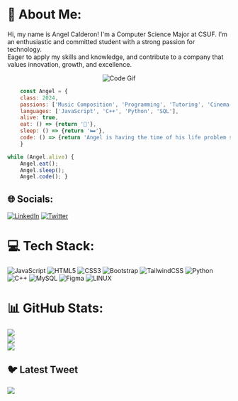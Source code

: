 # 💫 About Me:
Hi, my name is Angel Calderon! I'm a Computer Science Major at CSUF. I'm an enthusiastic and committed student with a strong passion for technology. <br>Eager to apply my skills and knowledge, and contribute to a company that values innovation, growth, and excellence.
</p>
<p align="center">
  <img src="https://media.tenor.com/3bTxZ4HdrysAAAAC/pixels-neon.gif" alt="Code Gif">
</p>

```Javascript
    const Angel = {
    class: 2024,
    passions: ['Music Composition', 'Programming', 'Tutoring', 'Cinema'],
    languages: ['JavaScript', 'C++', 'Python', 'SQL'],
    alive: true,
    eat: () => {return '🌯'},
    sleep: () => {return '🛏️'},
    code: () => {return 'Angel is having the time of his life problem solving👨‍💻'}
    }

while (Angel.alive) {
    Angel.eat();
    Angel.sleep();
    Angel.code(); }
```

## 🌐 Socials:
[![LinkedIn](https://img.shields.io/badge/LinkedIn-%230077B5.svg?logo=linkedin&logoColor=white)](https://linkedin.com/in/angel-calderon-74036b195) [![Twitter](https://img.shields.io/badge/Twitter-%231DA1F2.svg?logo=Twitter&logoColor=white)](https://twitter.com/a_calderon105) 

# 💻 Tech Stack:
![JavaScript](https://img.shields.io/badge/javascript-%23323330.svg?style=for-the-badge&logo=javascript&logoColor=%23F7DF1E) ![HTML5](https://img.shields.io/badge/html5-%23E34F26.svg?style=for-the-badge&logo=html5&logoColor=white) ![CSS3](https://img.shields.io/badge/css3-%231572B6.svg?style=for-the-badge&logo=css3&logoColor=white) ![Bootstrap](https://img.shields.io/badge/bootstrap-%23563D7C.svg?style=for-the-badge&logo=bootstrap&logoColor=white) ![TailwindCSS](https://img.shields.io/badge/tailwindcss-%2338B2AC.svg?style=for-the-badge&logo=tailwind-css&logoColor=white) ![Python](https://img.shields.io/badge/python-3670A0?style=for-the-badge&logo=python&logoColor=ffdd54) ![C++](https://img.shields.io/badge/c++-%2300599C.svg?style=for-the-badge&logo=c%2B%2B&logoColor=white) ![MySQL](https://img.shields.io/badge/mysql-%2300f.svg?style=for-the-badge&logo=mysql&logoColor=white) 	![Figma](https://img.shields.io/badge/figma-%23F24E1E.svg?style=for-the-badge&logo=figma&logoColor=white) ![LINUX](https://img.shields.io/badge/Linux-FCC624?style=for-the-badge&logo=linux&logoColor=black)
# 📊 GitHub Stats:
![](https://github-readme-stats.vercel.app/api?username=AngelCalderon105&theme=radical&hide_border=false&include_all_commits=false&count_private=false)<br/>
![](https://github-readme-streak-stats.herokuapp.com/?user=AngelCalderon105&theme=radical&hide_border=false)<br/>
![](https://github-readme-stats.vercel.app/api/top-langs/?username=AngelCalderon105&theme=radical&hide_border=false&include_all_commits=false&count_private=false&layout=compact)

## 🐦 Latest Tweet
[![](https://gtce.itsvg.in/api?username=a_calderon105)](https://github.com/VishwaGauravIn/github-twitter-card-embed)

<!-- Proudly created with GPRM ( https://gprm.itsvg.in ) -->


